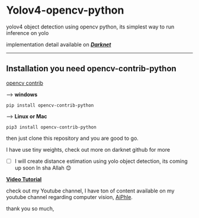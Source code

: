 # Yolov4-opencv-python

yolov4 object detection using opencv python, its simplest way to run inference on yolo

implementation detail available on [_**Darknet**_](https://github.com/pjreddie/darknet)

---

## Installation you need opencv-contrib-python

[opencv contrib](https://pypi.org/project/opencv-contrib-python/)

--> **windows**

`pip install opencv-contrib-python`

--> **Linux or Mac**

`pip3 install opencv-contrib-python`

then just clone this repository and you are good to go.

I have use tiny weights, check out more on darknet github for more

- [ ] I will create distance estimation using yolo object detection, its coming up soon In sha Allah 😊

[**Video Tutorial**](https://youtu.be/1aL6tewfxFY)

check out my Youtube channel, I have ton of content available on my youtube channel regarding computer vision, [AiPhle](https://youtube.come/c/aiphle).

thank you so much,
